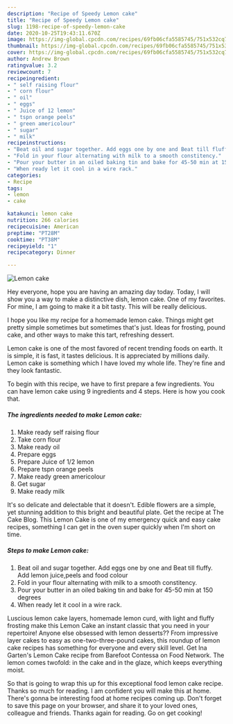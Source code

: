 ```yaml
---
description: "Recipe of Speedy Lemon cake"
title: "Recipe of Speedy Lemon cake"
slug: 1198-recipe-of-speedy-lemon-cake
date: 2020-10-25T19:43:11.670Z
image: https://img-global.cpcdn.com/recipes/69fb06cfa5585745/751x532cq70/lemon-cake-recipe-main-photo.jpg
thumbnail: https://img-global.cpcdn.com/recipes/69fb06cfa5585745/751x532cq70/lemon-cake-recipe-main-photo.jpg
cover: https://img-global.cpcdn.com/recipes/69fb06cfa5585745/751x532cq70/lemon-cake-recipe-main-photo.jpg
author: Andrew Brown
ratingvalue: 3.2
reviewcount: 7
recipeingredient:
- " self raising flour"
- " corn flour"
- " oil"
- " eggs"
- " Juice of 12 lemon"
- " tspn orange peels"
- " green americolour"
- " sugar"
- " milk"
recipeinstructions:
- "Beat oil and sugar together. Add eggs one by one and Beat till fluffy. Add lemon juice,peels and food colour"
- "Fold in your flour alternating with milk to a smooth constitency."
- "Pour your butter in an oiled baking tin and bake for 45-50 min at 150 degrees"
- "When ready let it cool in a wire rack."
categories:
- Recipe
tags:
- lemon
- cake

katakunci: lemon cake 
nutrition: 266 calories
recipecuisine: American
preptime: "PT28M"
cooktime: "PT38M"
recipeyield: "1"
recipecategory: Dinner

---
```



![Lemon cake](https://img-global.cpcdn.com/recipes/69fb06cfa5585745/751x532cq70/lemon-cake-recipe-main-photo.jpg)

Hey everyone, hope you are having an amazing day today. Today, I will show you a way to make a distinctive dish, lemon cake. One of my favorites. For mine, I am going to make it a bit tasty. This will be really delicious.

I hope you like my recipe for a homemade lemon cake. Things might get pretty simple sometimes but sometimes that&#39;s just. Ideas for frosting, pound cake, and other ways to make this tart, refreshing dessert.

Lemon cake is one of the most favored of recent trending foods on earth. It is simple, it is fast, it tastes delicious. It is appreciated by millions daily. Lemon cake is something which I have loved my whole life. They're fine and they look fantastic.


To begin with this recipe, we have to first prepare a few ingredients. You can have lemon cake using 9 ingredients and 4 steps. Here is how you cook that.

<!--inarticleads1-->

##### The ingredients needed to make Lemon cake:

1. Make ready  self raising flour
1. Take  corn flour
1. Make ready  oil
1. Prepare  eggs
1. Prepare  Juice of 1/2 lemon
1. Prepare  tspn orange peels
1. Make ready  green americolour
1. Get  sugar
1. Make ready  milk


It&#39;s so delicate and delectable that it doesn&#39;t. Edible flowers are a simple, yet stunning addition to this bright and beautiful plate. Get the recipe at The Cake Blog. This Lemon Cake is one of my emergency quick and easy cake recipes, something I can get in the oven super quickly when I&#39;m short on time. 

<!--inarticleads2-->

##### Steps to make Lemon cake:

1. Beat oil and sugar together. Add eggs one by one and Beat till fluffy. Add lemon juice,peels and food colour
1. Fold in your flour alternating with milk to a smooth constitency.
1. Pour your butter in an oiled baking tin and bake for 45-50 min at 150 degrees
1. When ready let it cool in a wire rack.


Luscious lemon cake layers, homemade lemon curd, with light and fluffy frosting make this Lemon Cake an instant classic that you need in your repertoire! Anyone else obsessed with lemon desserts?? From impressive layer cakes to easy as one-two-three-pound cakes, this roundup of lemon cake recipes has something for everyone and every skill level. Get Ina Garten&#39;s Lemon Cake recipe from Barefoot Contessa on Food Network. The lemon comes twofold: in the cake and in the glaze, which keeps everything moist. 

So that is going to wrap this up for this exceptional food lemon cake recipe. Thanks so much for reading. I am confident you will make this at home. There's gonna be interesting food at home recipes coming up. Don't forget to save this page on your browser, and share it to your loved ones, colleague and friends. Thanks again for reading. Go on get cooking!
